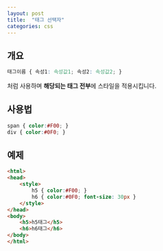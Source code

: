```yaml
---
layout: post
title:  "태그 선택자"
categories: css
---
```


## 개요
```css
태그이름 { 속성1: 속성값1; 속성2: 속성값2; } 
```

처럼 사용하며 **해당되는 태그 전부**에 스타일을 적용시킵니다.


## 사용법
```css
span { color:#F00; }
div { color:#0F0; }
```

## 예제
```html
<html>
<head>
	<style>
		h5 { color:#F00; }
		h6 { color:#0F0; font-size: 30px }
	</style>
</head>
<body>
	<h5>h5태그</h5>
	<h6>h6태그</h6>
</body>
</html>
```
